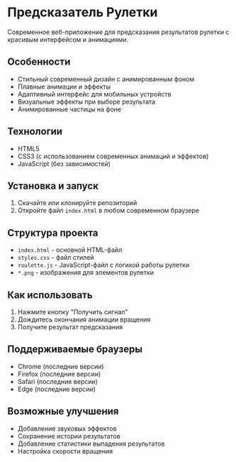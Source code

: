 # Предсказатель Рулетки

Современное веб-приложение для предсказания результатов рулетки с красивым интерфейсом и анимациями.

## Особенности

- Стильный современный дизайн с анимированным фоном
- Плавные анимации и эффекты
- Адаптивный интерфейс для мобильных устройств
- Визуальные эффекты при выборе результата
- Анимированные частицы на фоне

## Технологии

- HTML5
- CSS3 (с использованием современных анимаций и эффектов)
- JavaScript (без зависимостей)

## Установка и запуск

1. Скачайте или клонируйте репозиторий
2. Откройте файл `index.html` в любом современном браузере

## Структура проекта

- `index.html` - основной HTML-файл
- `styles.css` - файл стилей
- `roulette.js` - JavaScript-файл с логикой работы рулетки
- `*.png` - изображения для элементов рулетки

## Как использовать

1. Нажмите кнопку "Получить сигнал"
2. Дождитесь окончания анимации вращения
3. Получите результат предсказания

## Поддерживаемые браузеры

- Chrome (последние версии)
- Firefox (последние версии)
- Safari (последние версии)
- Edge (последние версии)

## Возможные улучшения

- Добавление звуковых эффектов
- Сохранение истории результатов
- Добавление статистики выпадения результатов
- Настройка скорости вращения 